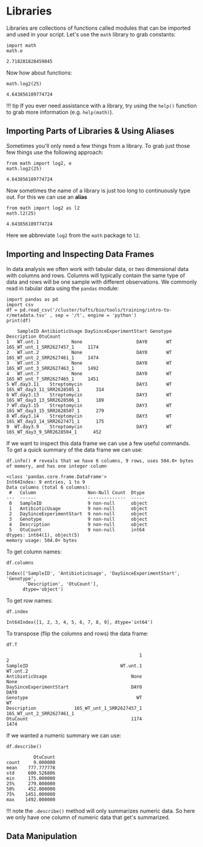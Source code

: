 # Libraries

Libraries are collections of functions called modules that can be imported and used in your script. Let's use the `math` library to grab constants:

```
import math
math.e
```

```
2.718281828459045
```

Now how about functions:

```
math.log2(25)
```

```
4.643856189774724
```

!!! tip
    If you ever need assistance with a library, try using the `help()` function to grab more information (e.g. `help(math)`).
    
## Importing Parts of Libraries & Using Aliases

Sometimes you'll only need a few things from a library. To grab just those few things use the following approach:

```
from math import log2, e
math.log2(25)
```

```
4.643856189774724
```

Now sometimes the name of a library is just too long to continuously type out. For this we can use an **alias**

```
from math import log2 as l2
math.l2(25)
```

```
4.643856189774724
```

Here we abbreviate `log2` from the `math` package to `l2`.

## Importing and Inspecting Data Frames 

In data analysis we often work with tabular data, or two dimensional data with columns and rows. Columns will typically contain the same type of data and rows will be one sample with different observations. We commonly read in tabular data using the `pandas` module:

```
import pandas as pd
import csv
df = pd.read_csv('/cluster/tufts/bio/tools/training/intro-to-r/metadata.tsv' , sep = '/t', engine = 'python')
print(df)
```

```
    SampleID AntibioticUsage DaySinceExperimentStart Genotype                 Description OtuCount
1   WT.unt.1            None                    DAY0       WT   16S_WT_unt_1_SRR2627457_1     1174
2   WT.unt.2            None                    DAY0       WT   16S_WT_unt_2_SRR2627461_1     1474
3   WT.unt.3            None                    DAY0       WT   16S_WT_unt_3_SRR2627463_1     1492
4   WT.unt.7            None                    DAY0       WT   16S_WT_unt_7_SRR2627465_1     1451
5 WT.day3.11    Streptomycin                    DAY3       WT 16S_WT_day3_11_SRR2628505_1      314
6 WT.day3.13    Streptomycin                    DAY3       WT 16S_WT_day3_13_SRR2628506_1      189
7 WT.day3.15    Streptomycin                    DAY3       WT 16S_WT_day3_15_SRR2628507_1      279
8 WT.day3.14    Streptomycin                    DAY3       WT 16S_WT_day3_14_SRR2627471_1      175
9  WT.day3.9    Streptomycin                    DAY3       WT  16S_WT_day3_9_SRR2628504_1      452
```

If we want to inspect this data frame we can use a few useful commands. To get a quick summary of the data frame we can use:

```
df.info() # reveals that we have 6 columns, 9 rows, uses 504.0+ bytes of memory, and has one integer column
```

```
<class 'pandas.core.frame.DataFrame'>
Int64Index: 9 entries, 1 to 9
Data columns (total 6 columns):
 #   Column                   Non-Null Count  Dtype 
---  ------                   --------------  ----- 
 0   SampleID                 9 non-null      object
 1   AntibioticUsage          9 non-null      object
 2   DaySinceExperimentStart  9 non-null      object
 3   Genotype                 9 non-null      object
 4   Description              9 non-null      object
 5   OtuCount                 9 non-null      int64 
dtypes: int64(1), object(5)
memory usage: 504.0+ bytes
```

To get column names:

```
df.columns
```

```
Index(['SampleID', 'AntibioticUsage', 'DaySinceExperimentStart', 'Genotype',
       'Description', 'OtuCount'],
      dtype='object')
```

To get row names:

```
df.index
```

```
Int64Index([1, 2, 3, 4, 5, 6, 7, 8, 9], dtype='int64')
```

To transpose (flip the columns and rows) the data frame:

```
df.T
```

```
                                                 1                          2  
SampleID                                  WT.unt.1                   WT.unt.2   
AntibioticUsage                               None                       None   
DaySinceExperimentStart                       DAY0                       DAY0   
Genotype                                        WT                         WT   
Description              16S_WT_unt_1_SRR2627457_1  16S_WT_unt_2_SRR2627461_1   
OtuCount                                      1174                       1474   
```

If we wanted a numeric summary we can use:

```
df.describe()
```

```
          OtuCount
count     9.000000
mean    777.777778
std     600.526806
min     175.000000
25%     279.000000
50%     452.000000
75%    1451.000000
max    1492.000000
```

!!! note
    the `.describe()` method will only summarizes numeric data. So here we only have one column of numeric data that get's summarized.

## Data Manipulation

